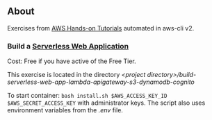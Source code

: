 ## About

Exercises from [AWS Hands-on Tutorials](https://aws.amazon.com/getting-started/hands-on/) automated in aws-cli v2.

### Build a [Serverless Web Application](https://aws.amazon.com/getting-started/hands-on/build-serverless-web-app-lambda-apigateway-s3-dynamodb-cognito/)

Cost: Free if you have active of the Free Tier.

This exercise is located in the directory *\<project directory\>/build-serverless-web-app-lambda-apigateway-s3-dynamodb-cognito*

To start container: `bash install.sh $AWS_ACCESS_KEY_ID $AWS_SECRET_ACCESS_KEY` with administrator keys. The script also uses environment variables from the *.env* file.
